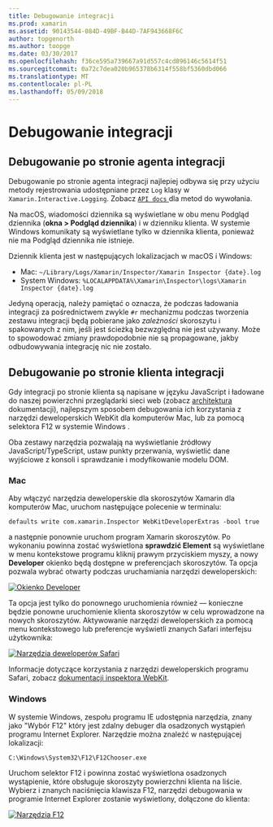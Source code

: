 ```yaml
---
title: Debugowanie integracji
ms.prod: xamarin
ms.assetid: 90143544-084D-49BF-B44D-7AF943668F6C
author: topgenorth
ms.author: toopge
ms.date: 03/30/2017
ms.openlocfilehash: f36ce595a739667a91d557c4cd896146c5614f51
ms.sourcegitcommit: 0a72c7dea020b965378b6314f558bf5360dbd066
ms.translationtype: MT
ms.contentlocale: pl-PL
ms.lasthandoff: 05/09/2018
---
```

# <a name="debugging-integrations"></a>Debugowanie integracji

## <a name="debugging-agent-side-integrations"></a>Debugowanie po stronie agenta integracji

Debugowanie po stronie agenta integracji najlepiej odbywa się przy użyciu metody rejestrowania udostępniane przez `Log` klasy w `Xamarin.Interactive.Logging`. Zobacz [ `API docs` ](https://developer.xamarin.com/api/type/Xamarin.Interactive.Logging.Log/) dla metod do wywołania.

Na macOS, wiadomości dziennika są wyświetlane w obu menu Podgląd dziennika (**okna > Podgląd dziennika**) i w dzienniku klienta. W systemie Windows komunikaty są wyświetlane tylko w dziennika klienta, ponieważ nie ma Podgląd dziennika nie istnieje.

Dziennik klienta jest w następujących lokalizacjach w macOS i Windows:

- Mac: `~/Library/Logs/Xamarin/Inspector/Xamarin Inspector {date}.log`
- System Windows: `%LOCALAPPDATA%\Xamarin\Inspector\logs\Xamarin Inspector {date}.log`

Jedyną operacją, należy pamiętać o oznacza, że podczas ładowania integracji za pośrednictwem zwykle `#r` mechanizmu podczas tworzenia zestawu integracji będą pobierane jako _zależności_ skoroszytu i spakowanych z nim, jeśli jest ścieżką bezwzględną nie jest używany. Może to spowodować zmiany prawdopodobnie nie są propagowane, jakby odbudowywania integrację nic nie zostało.

## <a name="debugging-client-side-integrations"></a>Debugowanie po stronie klienta integracji

Gdy integracji po stronie klienta są napisane w języku JavaScript i ładowane do naszej powierzchni przeglądarki sieci web (zobacz [architektura](~/tools/workbooks/sdk/architecture.md) dokumentacji), najlepszym sposobem debugowania ich korzystania z narzędzi deweloperskich WebKit dla komputerów Mac, lub za pomocą selektora F12 w systemie Windows .

Oba zestawy narzędzia pozwalają na wyświetlanie źródłowy JavaScript/TypeScript, ustaw punkty przerwania, wyświetlić dane wyjściowe z konsoli i sprawdzanie i modyfikowanie modelu DOM.

### <a name="mac"></a>Mac

Aby włączyć narzędzia deweloperskie dla skoroszytów Xamarin dla komputerów Mac, uruchom następujące polecenie w terminalu:

```shell
defaults write com.xamarin.Inspector WebKitDeveloperExtras -bool true
```

a następnie ponownie uruchom program Xamarin skoroszytów. Po wykonaniu powinna zostać wyświetlona **sprawdzić Element** są wyświetlane w menu kontekstowe programu kliknij prawym przyciskiem myszy, a nowy **Developer** okienko będą dostępne w preferencjach skoroszytów. Ta opcja pozwala wybrać otwarty podczas uruchamiania narzędzi deweloperskich:

[![Okienko Developer](debugging-images/developer-pane-small.png)](debugging-images/developer-pane.png#lightbox)

Ta opcja jest tylko do ponownego uruchomienia również — konieczne będzie ponowne uruchomienie klienta skoroszytów w celu wprowadzone na nowych skoroszytów. Aktywowanie narzędzi deweloperskich za pomocą menu kontekstowego lub preferencje wyświetli znanych Safari interfejsu użytkownika:

[![Narzędzia deweloperów Safari](debugging-images/mac-dev-tools.png)](debugging-images/mac-dev-tools.png#lightbox)

Informacje dotyczące korzystania z narzędzi deweloperskich programu Safari, zobacz [dokumentacji inspektora WebKit][webkit-docs].

### <a name="windows"></a>Windows

W systemie Windows, zespołu programu IE udostępnia narzędzia, znany jako "Wybór F12" który jest zdalny debuger dla osadzonych wystąpień programu Internet Explorer. Narzędzie można znaleźć w następującej lokalizacji:

```shell
C:\Windows\System32\F12\F12Chooser.exe
```

Uruchom selektor F12 i powinna zostać wyświetlona osadzonych wystąpienie, które obsługuje skoroszyty powierzchni klienta na liście. Wybierz i znanych naciśnięcia klawisza F12, narzędzi debugowania w programie Internet Explorer zostanie wyświetlony, dołączone do klienta:

[![Narzędzia F12](debugging-images/windows-dev-tools.png)](debugging-images/windows-dev-tools.png#lightbox)

[webkit-docs]: https://trac.webkit.org/wiki/WebInspector
